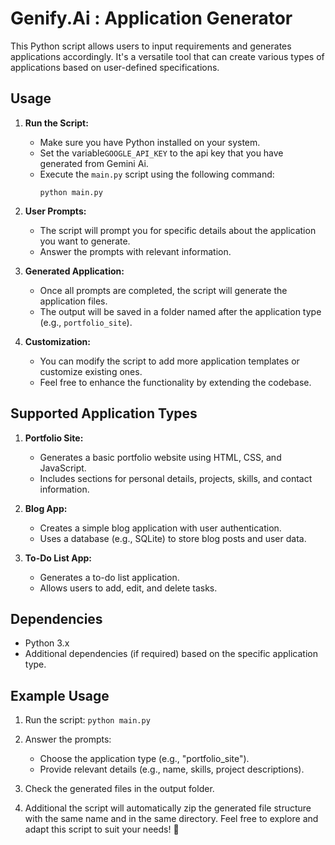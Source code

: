 # Genify.Ai : Application Generator

This Python script allows users to input requirements and generates applications accordingly. It's a versatile tool that can create various types of applications based on user-defined specifications.

## Usage

1. **Run the Script:**
   - Make sure you have Python installed on your system.
   - Set the variable``` GOOGLE_API_KEY ``` to the api key that you have generated from Gemini Ai.
   - Execute the `main.py` script using the following command:
     ```
     python main.py
     ```

2. **User Prompts:**
   - The script will prompt you for specific details about the application you want to generate.
   - Answer the prompts with relevant information.

3. **Generated Application:**
   - Once all prompts are completed, the script will generate the application files.
   - The output will be saved in a folder named after the application type (e.g., `portfolio_site`).

4. **Customization:**
   - You can modify the script to add more application templates or customize existing ones.
   - Feel free to enhance the functionality by extending the codebase.

## Supported Application Types

1. **Portfolio Site:**
   - Generates a basic portfolio website using HTML, CSS, and JavaScript.
   - Includes sections for personal details, projects, skills, and contact information.

2. **Blog App:**
   - Creates a simple blog application with user authentication.
   - Uses a database (e.g., SQLite) to store blog posts and user data.

3. **To-Do List App:**
   - Generates a to-do list application.
   - Allows users to add, edit, and delete tasks.

## Dependencies

- Python 3.x
- Additional dependencies (if required) based on the specific application type.

## Example Usage

1. Run the script:
      ``` python main.py ```
   
2. Answer the prompts:
   - Choose the application type (e.g., "portfolio_site").
   - Provide relevant details (e.g., name, skills, project descriptions).

3. Check the generated files in the output folder.
  
4. Additional the script will automatically zip the generated file structure with the same name and in the same directory.
Feel free to explore and adapt this script to suit your needs! 🚀

